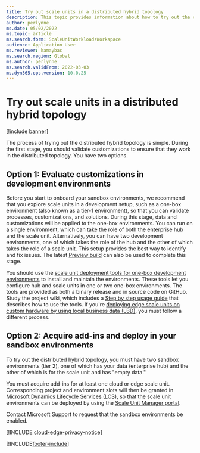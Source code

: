 ```yaml
---
title: Try out scale units in a distributed hybrid topology
description: This topic provides information about how to try out the cloud and edge scale units for manufacturing and warehouse management workloads.
author: perlynne
ms.date: 05/02/2022
ms.topic: article
ms.search.form: ScaleUnitWorkloadsWorkspace
audience: Application User
ms.reviewer: kamaybac
ms.search.region: Global
ms.author: perlynne
ms.search.validFrom: 2022-03-03
ms.dyn365.ops.version: 10.0.25
---
```


# Try out scale units in a distributed hybrid topology

[!include [banner](../includes/banner.md)]

The process of trying out the distributed hybrid topology is simple. During the first stage, you should validate customizations to ensure that they work in the distributed topology. You have two options.

## Option 1: Evaluate customizations in development environments

Before you start to onboard your sandbox environments, we recommend that you explore scale units in a development setup, such as a one-box environment (also known as a tier-1 environment), so that you can validate processes, customizations, and solutions. During this stage, data and customizations will be applied to the one-box environments. You can run on a single environment, which can take the role of both the enterprise hub and the scale unit. Alternatively, you can have two development environments, one of which takes the role of the hub and the other of which takes the role of a scale unit. This setup provides the best way to identify and fix issues. The latest [Preview build](../../fin-ops-core/fin-ops/get-started/one-version.md#how-can-i-get-early-access-to-non-released-platform-updates) can also be used to complete this stage.

You should use the [scale unit deployment tools for one-box development environments](https://github.com/microsoft/SCMScaleUnitDevTools) to install and maintain the environments. These tools let you configure hub and scale units in one or two one-box environments. The tools are provided as both a binary release and in source code on GitHub. Study the project wiki, which includes a [Step by step usage guide](https://github.com/microsoft/SCMScaleUnitDevTools/wiki/Step-by-step-usage-guide) that describes how to use the tools. If you're [deploying edge scale units on custom hardware by using local business data (LBD)](cloud-edge-edge-scale-units-lbd.md), you must follow a different process.

## Option 2: Acquire add-ins and deploy in your sandbox environments

To try out the distributed hybrid topology, you must have two sandbox environments (tier 2), one of which has your data (enterprise hub) and the other of which is for the scale unit and has "empty data."

You must acquire add-ins for at least one cloud or edge scale unit. Corresponding project and environment slots will then be granted in [Microsoft Dynamics Lifecycle Services (LCS)](https://lcs.dynamics.com/), so that the scale unit environments can be deployed by using the [Scale Unit Manager portal](https://aka.ms/SCMSUM).

Contact Microsoft Support to request that the sandbox environments be enabled.

[!INCLUDE [cloud-edge-privacy-notice](../../includes/cloud-edge-privacy-notice.md)]

[!INCLUDE[footer-include](../../includes/footer-banner.md)]
